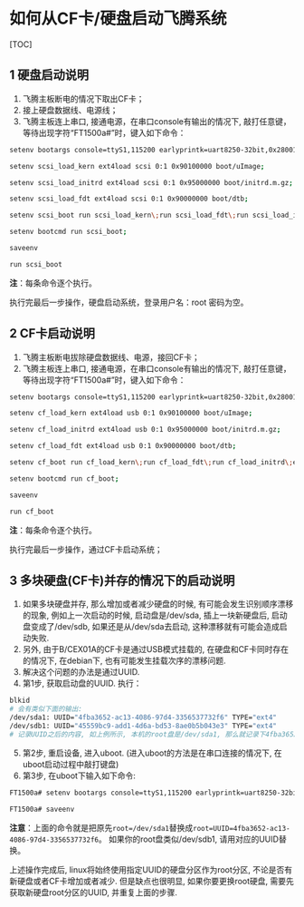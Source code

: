 # 如何从CF卡/硬盘启动飞腾系统

[TOC]

## 1 硬盘启动说明
1. 飞腾主板断电的情况下取出CF卡；
2. 接上硬盘数据线、电源线；
3. 飞腾主板连上串口, 接通电源，在串口console有输出的情况下, 敲打任意键，等待出现字符“FT1500a#”时，键入如下命令：
```bash
setenv bootargs console=ttyS1,115200 earlyprintk=uart8250-32bit,0x28001000 root=/dev/sda1 initrd=0x95000000,16M rootwait rw KEYBOARDTYPE=pc KEYTABLE=us;

setenv scsi_load_kern ext4load scsi 0:1 0x90100000 boot/uImage;

setenv scsi_load_initrd ext4load scsi 0:1 0x95000000 boot/initrd.m.gz;

setenv scsi_load_fdt ext4load scsi 0:1 0x90000000 boot/dtb;

setenv scsi_boot run scsi_load_kern\;run scsi_load_fdt\;run scsi_load_initrd\;eq close c0\;eq close c1\;eq close c4\;eq close c5\;pci enum\;bootm 0x90100000    0x95000000:0x1000000 0x90000000;

setenv bootcmd run scsi_boot;

saveenv

run scsi_boot
```
**注**：每条命令逐个执行。

执行完最后一步操作，硬盘启动系统，登录用户名：root 密码为空。

## 2 CF卡启动说明
1. 飞腾主板断电拔除硬盘数据线、电源，接回CF卡；
2. 飞腾主板连上串口, 接通电源，在串口console有输出的情况下, 敲打任意键，等待出现字符“FT1500a#”时，键入如下命令：
```bash
setenv bootargs console=ttyS1,115200 earlyprintk=uart8250-32bit,0x28001000 root=/dev/sda1 initrd=0x95000000,16M rootwait rw KEYBOARDTYPE=pc KEYTABLE=us;

setenv cf_load_kern ext4load usb 0:1 0x90100000 boot/uImage;

setenv cf_load_initrd ext4load usb 0:1 0x95000000 boot/initrd.m.gz;

setenv cf_load_fdt ext4load usb 0:1 0x90000000 boot/dtb;

setenv cf_boot run cf_load_kern\;run cf_load_fdt\;run cf_load_initrd\;eq close c0\;eq close c1\;eq close c4\;eq close c5\;pci enum\;bootm 0x90100000    0x95000000:0x1000000 0x90000000;

setenv bootcmd run cf_boot;

saveenv

run cf_boot
```
**注**：每条命令逐个执行。

执行完最后一步操作，通过CF卡启动系统；


## 3 多块硬盘(CF卡)并存的情况下的启动说明
1. 如果多块硬盘并存, 那么增加或者减少硬盘的时候, 有可能会发生识别顺序漂移的现象, 例如上一次启动的时候, 启动盘是/dev/sda, 插上一块新硬盘后, 启动盘变成了/dev/sdb, 如果还是从/dev/sda去启动, 这种漂移就有可能会造成启动失败.
2. 另外, 由于B/CEX01A的CF卡是通过USB模式挂载的, 在硬盘和CF卡同时存在的情况下, 在debian下, 也有可能发生挂载次序的漂移问题.
3. 解决这个问题的办法是通过UUID.
4. 第1步, 获取启动盘的UUID. 执行：
```bash
blkid
# 会有类似下面的输出:
/dev/sda1: UUID="4fba3652-ac13-4086-97d4-3356537732f6" TYPE="ext4"
/dev/sdb1: UUID="45559bc9-add1-4d6a-bd53-8ae0b5b043e3" TYPE="ext4"
# 记录UUID之后的内容, 如上例所示, 本机的root盘是/dev/sda1, 那么就记录下4fba3652-ac13-4086-97d4-3356537732f6
```
5. 第2步, 重启设备, 进入uboot. (进入uboot的方法是在串口连接的情况下, 在uboot启动过程中敲打键盘)
6. 第3步, 在uboot下输入如下命令:
```bash
FT1500a# setenv bootargs console=ttyS1,115200 earlyprintk=uart8250-32bit,0x28001000 root=UUID=4fba3652-ac13-4086-97d4-3356537732f6 initrd=0x95000000,16M rootwait rw KEYBOARDTYPE=pc KEYTABLE=us;

FT1500a# saveenv
```
**注意**：上面的命令就是把原先```root=/dev/sda1```替换成```root=UUID=4fba3652-ac13-4086-97d4-3356537732f6```。 如果你的root盘类似/dev/sdb1, 请用对应的UUID替换。

上述操作完成后, linux将始终使用指定UUID的硬盘分区作为root分区, 不论是否有新硬盘或者CF卡增加或者减少. 但是缺点也很明显, 如果你要更换root硬盘, 需要先获取新硬盘root分区的UUID, 并重复上面的步骤.

